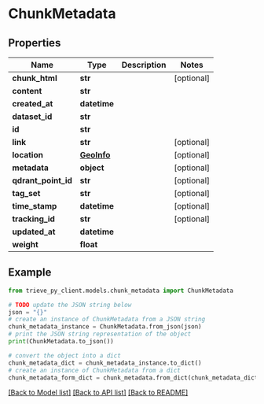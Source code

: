 # ChunkMetadata


## Properties

Name | Type | Description | Notes
------------ | ------------- | ------------- | -------------
**chunk_html** | **str** |  | [optional] 
**content** | **str** |  | 
**created_at** | **datetime** |  | 
**dataset_id** | **str** |  | 
**id** | **str** |  | 
**link** | **str** |  | [optional] 
**location** | [**GeoInfo**](GeoInfo.md) |  | [optional] 
**metadata** | **object** |  | [optional] 
**qdrant_point_id** | **str** |  | [optional] 
**tag_set** | **str** |  | [optional] 
**time_stamp** | **datetime** |  | [optional] 
**tracking_id** | **str** |  | [optional] 
**updated_at** | **datetime** |  | 
**weight** | **float** |  | 

## Example

```python
from trieve_py_client.models.chunk_metadata import ChunkMetadata

# TODO update the JSON string below
json = "{}"
# create an instance of ChunkMetadata from a JSON string
chunk_metadata_instance = ChunkMetadata.from_json(json)
# print the JSON string representation of the object
print(ChunkMetadata.to_json())

# convert the object into a dict
chunk_metadata_dict = chunk_metadata_instance.to_dict()
# create an instance of ChunkMetadata from a dict
chunk_metadata_form_dict = chunk_metadata.from_dict(chunk_metadata_dict)
```
[[Back to Model list]](../README.md#documentation-for-models) [[Back to API list]](../README.md#documentation-for-api-endpoints) [[Back to README]](../README.md)


